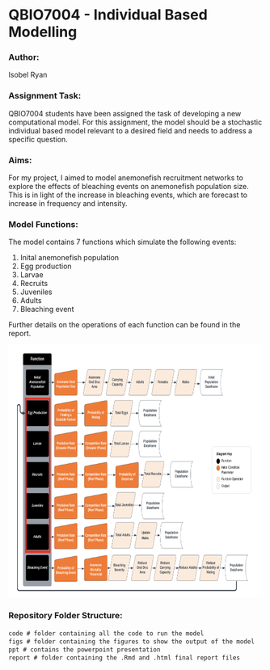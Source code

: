 # QBIO7004 - Individual Based Modelling 

### Author:
Isobel Ryan 

### Assignment Task:
QBIO7004 students have been assigned the task of developing a new computational model. For this assignment, the model should be a stochastic individual based model relevant to a desired field and needs to address a specific question.

### Aims:
For my project, I aimed to model anemonefish recruitment networks to explore the effects of bleaching events on anemonefish population size. This is in light of the increase in bleaching events, which are forecast to increase in frequency and intensity. 

### Model Functions:

The model contains 7 functions which simulate the following events: 

1. Inital anemonefish population 
2. Egg production 
3. Larvae
4. Recruits
5. Juveniles 
6. Adults
7. Bleaching event 

Further details on the operations of each function can be found in the report. 

<p align="center">
  <img src="figs/model_functions.png" alt="" width="700" height="500" />
</p>

### Repository Folder Structure:
```
code # folder containing all the code to run the model 
figs # folder containing the figures to show the output of the model
ppt # contains the powerpoint presentation
report # folder containing the .Rmd and .html final report files 
```
### 


